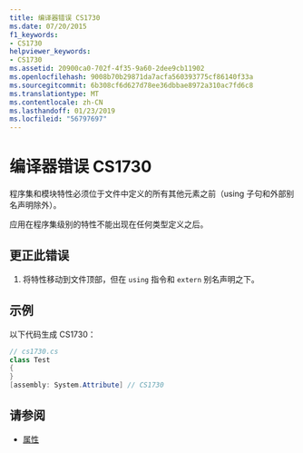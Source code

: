 ```yaml
---
title: 编译器错误 CS1730
ms.date: 07/20/2015
f1_keywords:
- CS1730
helpviewer_keywords:
- CS1730
ms.assetid: 20900ca0-702f-4f35-9a60-2dee9cb11902
ms.openlocfilehash: 9008b70b29871da7acfa560393775cf86140f33a
ms.sourcegitcommit: 6b308cf6d627d78ee36dbbae8972a310ac7fd6c8
ms.translationtype: MT
ms.contentlocale: zh-CN
ms.lasthandoff: 01/23/2019
ms.locfileid: "56797697"
---
```

# <a name="compiler-error-cs1730"></a>编译器错误 CS1730
程序集和模块特性必须位于文件中定义的所有其他元素之前（using 子句和外部别名声明除外）。  
  
 应用在程序集级别的特性不能出现在任何类型定义之后。  
  
## <a name="to-correct-this-error"></a>更正此错误  
  
1.  将特性移动到文件顶部，但在 `using` 指令和 `extern` 别名声明之下。  
  
## <a name="example"></a>示例  
 以下代码生成 CS1730：  
  
```csharp  
// cs1730.cs  
class Test  
{  
}  
[assembly: System.Attribute] // CS1730  
```  
  
## <a name="see-also"></a>请参阅

- [属性](../../csharp/programming-guide/concepts/attributes/index.md)
